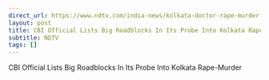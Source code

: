 ```yaml
---
direct_url: https://www.ndtv.com/india-news/kolkata-doctor-rape-murder-rg-kar-medical-college-cbi-official-lists-big-roadblocks-in-its-probe-into-kolkata-rape-murder-6522600
layout: post
title: CBI Official Lists Big Roadblocks In Its Probe Into Kolkata Rape-Murder
subtitle: NDTV
tags: []
---
```


CBI Official Lists Big Roadblocks In Its Probe Into Kolkata Rape-Murder

